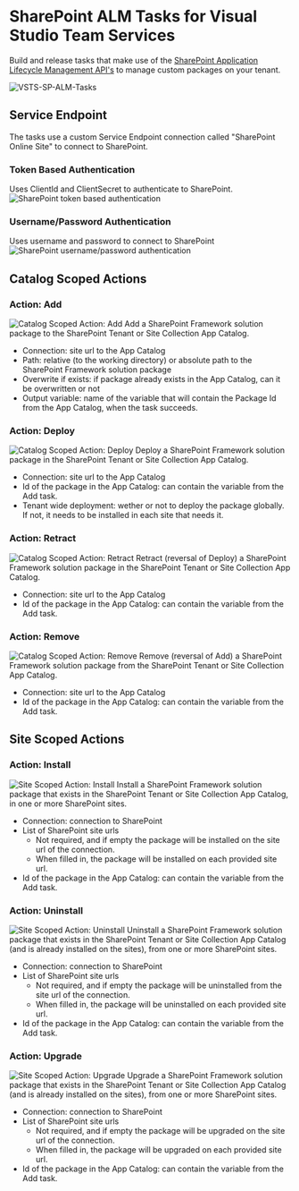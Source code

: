# SharePoint ALM Tasks for Visual Studio Team Services
Build and release tasks that make use of the [SharePoint Application Lifecycle Management API's](https://docs.microsoft.com/en-us/sharepoint/dev/apis/alm-api-for-spfx-add-ins) to manage custom packages on your tenant.

![VSTS-SP-ALM-Tasks](/images/VSTS-SP-ALM-Tasks.png)

## Service Endpoint
The tasks use a custom Service Endpoint connection called "SharePoint Online Site" to connect to SharePoint.
### Token Based Authentication
Uses ClientId and ClientSecret to authenticate to SharePoint.
![SharePoint token based authentication](/images/VSTS-SP-ALM-Tasks-Connection-Token.png)
### Username/Password Authentication
Uses username and password to connect to SharePoint
![SharePoint username/password authentication](/images/VSTS-SP-ALM-Tasks-Connection-UserNamePassword.png)

## Catalog Scoped Actions
### Action: Add
![Catalog Scoped Action: Add](/images/VSTS-SP-ALM-Task-Tenant-Add.png)
Add a SharePoint Framework solution package to the SharePoint Tenant or Site Collection App Catalog.
* Connection: site url to the App Catalog
* Path: relative (to the working directory) or absolute path to the SharePoint Framework solution package
* Overwrite if exists: if package already exists in the App Catalog, can it be overwritten or not
* Output variable: name of the variable that will contain the Package Id from the App Catalog, when the task succeeds.

### Action: Deploy
![Catalog Scoped Action: Deploy](/images/VSTS-SP-ALM-Task-Tenant-Deploy.png)
Deploy a SharePoint Framework solution package in the SharePoint Tenant or Site Collection App Catalog.
* Connection: site url to the App Catalog
* Id of the package in the App Catalog: can contain the variable from the Add task.
* Tenant wide deployment: wether or not to deploy the package globally. If not, it needs to be installed in each site that needs it.

### Action: Retract
![Catalog Scoped Action: Retract](/images/VSTS-SP-ALM-Task-Tenant-Retract.png)
Retract (reversal of Deploy) a SharePoint Framework solution package in the SharePoint Tenant or Site Collection App Catalog.
* Connection: site url to the App Catalog
* Id of the package in the App Catalog: can contain the variable from the Add task.

### Action: Remove
![Catalog Scoped Action: Remove](/images/VSTS-SP-ALM-Task-Tenant-Remove.png)
Remove (reversal of Add) a SharePoint Framework solution package from the SharePoint Tenant or Site Collection App Catalog.
* Connection: site url to the App Catalog
* Id of the package in the App Catalog: can contain the variable from the Add task.

## Site Scoped Actions
### Action: Install
![Site Scoped Action: Install](/images/VSTS-SP-ALM-Task-Site-Install.png)
Install a SharePoint Framework solution package that exists in the SharePoint Tenant or Site Collection App Catalog, in one or more SharePoint sites.
* Connection: connection to SharePoint
* List of SharePoint site urls
  * Not required, and if empty the package will be installed on the site url of the connection.
  * When filled in, the package will be installed on each provided site url.
* Id of the package in the App Catalog: can contain the variable from the Add task.

### Action: Uninstall
![Site Scoped Action: Uninstall](/images/VSTS-SP-ALM-Task-Site-Uninstall.png)
Uninstall a SharePoint Framework solution package that exists in the SharePoint Tenant or Site Collection App Catalog (and is already installed on the sites), from one or more SharePoint sites.
* Connection: connection to SharePoint
* List of SharePoint site urls
  * Not required, and if empty the package will be uninstalled from the site url of the connection.
  * When filled in, the package will be uninstalled on each provided site url.
* Id of the package in the App Catalog: can contain the variable from the Add task.

### Action: Upgrade
![Site Scoped Action: Upgrade](/images/VSTS-SP-ALM-Task-Site-Upgrade.png)
Upgrade a SharePoint Framework solution package that exists in the SharePoint Tenant or Site Collection App Catalog (and is already installed on the sites), from one or more SharePoint sites.
* Connection: connection to SharePoint
* List of SharePoint site urls
  * Not required, and if empty the package will be upgraded on the site url of the connection.
  * When filled in, the package will be upgraded on each provided site url.
* Id of the package in the App Catalog: can contain the variable from the Add task.